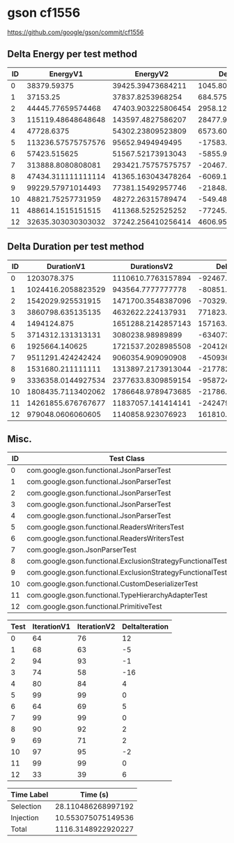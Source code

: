 # gson cf1556


https://github.com/google/gson/commit/cf1556



## Delta Energy per test method


| ID | EnergyV1 | EnergyV2 | DeltaEnergy | σV1 | σV2 |
| --- | --- | --- | --- | --- | --- |
| 0 | 38379.59375 | 39425.39473684211 | 1045.8009868421068 | 5380.108333361972 | 8570.494280530376 |
| 1 | 37153.25 | 37837.8253968254 | 684.5753968253994 | 4049.154292147639 | 4323.145270865391 |
| 2 | 44445.77659574468 | 47403.903225806454 | 2958.1266300617717 | 13658.107138996358 | 16121.862310089162 |
| 3 | 115119.48648648648 | 143597.4827586207 | 28477.996272134216 | 146130.12368001434 | 163132.03436937544 |
| 4 | 47728.6375 | 54302.23809523809 | 6573.600595238095 | 15686.194866222138 | 24086.772811381772 |
| 5 | 113236.57575757576 | 95652.9494949495 | -17583.62626262626 | 99719.52646480767 | 72586.74341269261 |
| 6 | 57423.515625 | 51567.52173913043 | -5855.993885869568 | 54661.67548600442 | 36425.43734236915 |
| 7 | 313888.8080808081 | 293421.75757575757 | -20467.050505050516 | 578920.993729316 | 538673.1956440712 |
| 8 | 47434.311111111114 | 41365.163043478264 | -6069.14806763285 | 29850.832212722296 | 9558.931808019835 |
| 9 | 99229.57971014493 | 77381.15492957746 | -21848.424780567468 | 213405.53708892997 | 62446.127065970846 |
| 10 | 48821.75257731959 | 48272.26315789474 | -549.4894194248482 | 33260.31351155962 | 16469.51369633924 |
| 11 | 488614.1515151515 | 411368.5252525252 | -77245.62626262626 | 655587.9850032593 | 595951.0935125591 |
| 12 | 32635.303030303032 | 37242.256410256414 | 4606.953379953382 | 2669.520959010601 | 10060.147696621732 |

## Delta Duration per test method


| ID | DurationV1 | DurationsV2 | DeltaDuration |
| --- | --- | --- | --- |
| 0 | 1203078.375 | 1110610.7763157894 | -92467.59868421056 |
| 1 | 1024416.2058823529 | 943564.7777777778 | -80851.42810457514 |
| 2 | 1542029.925531915 | 1471700.3548387096 | -70329.57069320534 |
| 3 | 3860798.635135135 | 4632622.224137931 | 771823.589002796 |
| 4 | 1494124.875 | 1651288.2142857143 | 157163.33928571432 |
| 5 | 3714312.131313131 | 3080238.98989899 | -634073.1414141413 |
| 6 | 1925664.140625 | 1721537.2028985508 | -204126.93772644922 |
| 7 | 9511291.424242424 | 9060354.909090908 | -450936.5151515156 |
| 8 | 1531680.211111111 | 1313897.2173913044 | -217782.99371980666 |
| 9 | 3336358.0144927534 | 2377633.8309859154 | -958724.183506838 |
| 10 | 1808435.7113402062 | 1786648.9789473685 | -21786.73239283776 |
| 11 | 14261855.676767677 | 11837057.141414141 | -2424798.535353536 |
| 12 | 979048.0606060605 | 1140858.923076923 | 161810.86247086246 |

## Misc.

| ID | Test Class | Test Method |
| --- | --- | --- |
| 0 | com.google.gson.functional.JsonParserTest | testBadTypeForDeserializingCustomTree |
| 1 | com.google.gson.functional.JsonParserTest | testBadFieldTypeForCustomDeserializerCustomTree |
| 2 | com.google.gson.functional.JsonParserTest | testBadFieldTypeForDeserializingCustomTree |
| 3 | com.google.gson.functional.JsonParserTest | testDeserializingCustomTree |
| 4 | com.google.gson.functional.JsonParserTest | testChangingCustomTreeAndDeserializing |
| 5 | com.google.gson.functional.ReadersWritersTest | testReadWriteTwoObjects |
| 6 | com.google.gson.functional.ReadersWritersTest | testReadWriteTwoStrings |
| 7 | com.google.gson.JsonParserTest | testReadWriteTwoObjects |
| 8 | com.google.gson.functional.ExclusionStrategyFunctionalTest | testExclusionStrategyWithMode |
| 9 | com.google.gson.functional.ExclusionStrategyFunctionalTest | testExclusionStrategyDeserialization |
| 10 | com.google.gson.functional.CustomDeserializerTest | testJsonTypeFieldBasedDeserialization |
| 11 | com.google.gson.functional.TypeHierarchyAdapterTest | testTypeHierarchy |
| 12 | com.google.gson.functional.PrimitiveTest | testPrimitiveClassLiteral |




| Test | IterationV1 | IterationV2 | DeltaIteration |
| --- | --- | --- | --- |
| 0 | 64 | 76 | 12 |
| 1 | 68 | 63 | -5 |
| 2 | 94 | 93 | -1 |
| 3 | 74 | 58 | -16 |
| 4 | 80 | 84 | 4 |
| 5 | 99 | 99 | 0 |
| 6 | 64 | 69 | 5 |
| 7 | 99 | 99 | 0 |
| 8 | 90 | 92 | 2 |
| 9 | 69 | 71 | 2 |
| 10 | 97 | 95 | -2 |
| 11 | 99 | 99 | 0 |
| 12 | 33 | 39 | 6 |



| Time Label | Time (s) |
| --- | --- |
| Selection | 28.110486268997192 |
| Injection | 10.553075075149536 |
| Total | 1116.3148922920227 |


